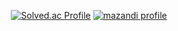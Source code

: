 <!-- ### Hi there 👋 -->
<div align="center">

  [![Solved.ac Profile](http://mazassumnida.wtf/api/v2/generate_badge?boj=herosheep)](https://solved.ac/herosheep/)
  [![mazandi profile](http://mazandi.herokuapp.com/api?handle=herosheep&theme=warm)](https://solved.ac/herosheep/)
  <br><br>
</div>

<!--
**ovisL/ovisL** is a ✨ _special_ ✨ repository because its `README.md` (this file) appears on your GitHub profile.

Here are some ideas to get you started:

- 🔭 I’m currently working on ...
- 🌱 I’m currently learning ...
- 👯 I’m looking to collaborate on ...
- 🤔 I’m looking for help with ...
- 💬 Ask me about ...
- 📫 How to reach me: ...
- 😄 Pronouns: ...
- ⚡ Fun fact: ...
-->
